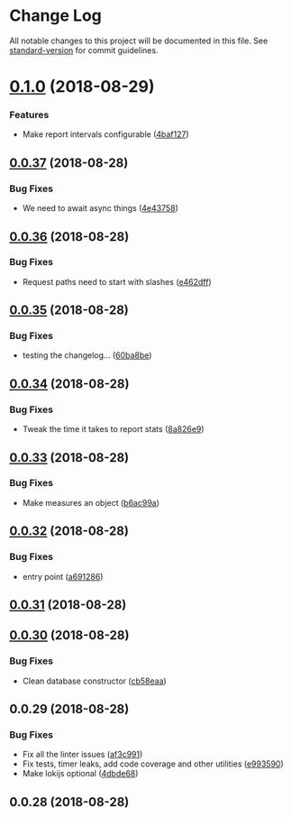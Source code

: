 # Change Log

All notable changes to this project will be documented in this file. See [standard-version](https://github.com/conventional-changelog/standard-version) for commit guidelines.

<a name="0.1.0"></a>
# [0.1.0](https://github.com/atom/telemetry/compare/0.0.37...0.1.0) (2018-08-29)


### Features

* Make report intervals configurable ([4baf127](https://github.com/atom/telemetry/commit/4baf127))



<a name="0.0.37"></a>
## [0.0.37](https://github.com/atom/telemetry/compare/0.0.36...0.0.37) (2018-08-28)


### Bug Fixes

* We need to await async things ([4e43758](https://github.com/atom/telemetry/commit/4e43758))



<a name="0.0.36"></a>
## [0.0.36](https://github.com/atom/telemetry/compare/0.0.35...0.0.36) (2018-08-28)


### Bug Fixes

* Request paths need to start with slashes ([e462dff](https://github.com/atom/telemetry/commit/e462dff))



<a name="0.0.35"></a>
## [0.0.35](https://github.com/atom/telemetry/compare/0.0.34...0.0.35) (2018-08-28)


### Bug Fixes

* testing the changelog... ([60ba8be](https://github.com/atom/telemetry/commit/60ba8be))



<a name="0.0.34"></a>
## [0.0.34](https://github.com/atom/telemetry/compare/0.0.33...0.0.34) (2018-08-28)


### Bug Fixes

* Tweak the time it takes to report stats ([8a826e9](https://github.com/atom/telemetry/commit/8a826e9))



<a name="0.0.33"></a>
## [0.0.33](https://github.com/atom/telemetry/compare/0.0.32...0.0.33) (2018-08-28)


### Bug Fixes

* Make measures an object ([b6ac99a](https://github.com/atom/telemetry/commit/b6ac99a))



<a name="0.0.32"></a>
## [0.0.32](https://github.com/atom/telemetry/compare/0.0.31...0.0.32) (2018-08-28)


### Bug Fixes

* entry point ([a691286](https://github.com/atom/telemetry/commit/a691286))



<a name="0.0.31"></a>
## [0.0.31](https://github.com/atom/telemetry/compare/v0.0.30...v0.0.31) (2018-08-28)



<a name="0.0.30"></a>
## [0.0.30](https://github.com/atom/telemetry/compare/v0.0.29...v0.0.30) (2018-08-28)


### Bug Fixes

* Clean database constructor ([cb58eaa](https://github.com/atom/telemetry/commit/cb58eaa))



<a name="0.0.29"></a>
## 0.0.29 (2018-08-28)


### Bug Fixes

* Fix all the linter issues ([af3c991](https://github.com/atom/telemetry/commit/af3c991))
* Fix tests, timer leaks, add code coverage and other utilities ([e993590](https://github.com/atom/telemetry/commit/e993590))
* Make lokijs optional ([4dbde68](https://github.com/atom/telemetry/commit/4dbde68))



<a name="0.0.28"></a>
## 0.0.28 (2018-08-28)
